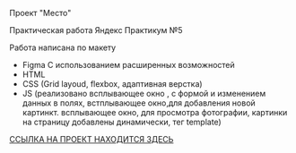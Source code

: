 Проект "Место"

Практическая работа Яндекс Практикум №5


Работа написана по макету
* Figma
С использованием расширенных возможностей 
* HTML
* CSS (Grid layoud, flexbox, адаптивная верстка)
* JS (реализовано всплывающее окно , с формой и изменением данных в полях, встплывающее окно,для добавления новой картинкт. всплывающее окно, для просмотра фотографии, картинки на страницу добавлены динамически, тег template)

 [ССЫЛКА НА ПРОЕКТ НАХОДИТСЯ ЗДЕСЬ](https://kristinazha.github.io/mesto/)
